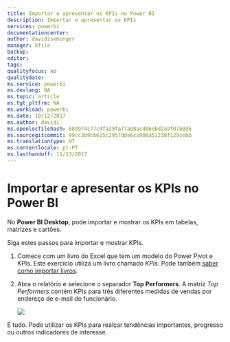 ```yaml
---
title: Importar e apresentar os KPIs no Power BI
description: Importar e apresentar os KPIs
services: powerbi
documentationcenter: 
author: davidiseminger
manager: kfile
backup: 
editor: 
tags: 
qualityfocus: no
qualitydate: 
ms.service: powerbi
ms.devlang: NA
ms.topic: article
ms.tgt_pltfrm: NA
ms.workload: powerbi
ms.date: 10/12/2017
ms.author: davidi
ms.openlocfilehash: 68d974c77c4fa29fa77a08ac406ebd2a9f07b0d6
ms.sourcegitcommit: 99cc3b9cb615c2957dde6ca908a51238f129cebb
ms.translationtype: HT
ms.contentlocale: pt-PT
ms.lasthandoff: 11/13/2017
---
```

# <a name="import-and-display-kpis-in-power-bi"></a>Importar e apresentar os KPIs no Power BI
No **Power BI Desktop**, pode importar e mostrar os KPIs em tabelas, matrizes e cartões.

Siga estes passos para importar e mostrar KPIs.

1. Comece com um livro do Excel que tem um modelo do Power Pivot e KPIs. Este exercício utiliza um livro chamado *KPIs*. Pode também [saber como importar livros](desktop-import-excel-workbooks.md).  
2. Abra o relatório e selecione o separador **Top Performers**.  A matriz *Top Performers* contém KPIs para três diferentes medidas de vendas por endereço de e-mail do funcionário.  
   
    ![](media/desktop-import-and-display-kpis/desktoppreviewfeatureon.jpg)

É tudo. Pode utilizar os KPIs para realçar tendências importantes, progresso ou outros indicadores de interesse.

